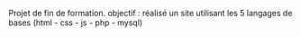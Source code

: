 Projet de fin de formation.
 objectif : réalisé un site utilisant les 5 langages de bases (html - css - js - php - mysql) 
